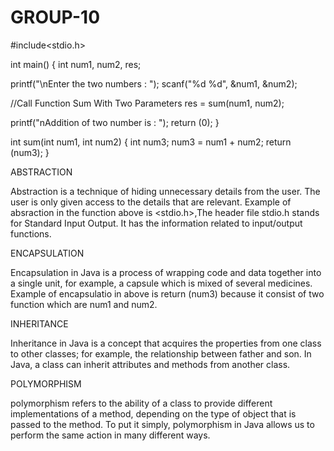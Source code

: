 # GROUP-10
	
#include<stdio.h>
 
int main() {
   int num1, num2, res;
 
   printf("\nEnter the two numbers : ");
   scanf("%d %d", &num1, &num2);
 
   //Call Function Sum With Two Parameters
   res = sum(num1, num2);
 
   printf("nAddition of two number is : ");
   return (0);
}
 
int sum(int num1, int num2) {
   int num3;
   num3 = num1 + num2;
   return (num3);
}


ABSTRACTION


Abstraction is a technique of hiding unnecessary details from the user. 
The user is only given access to the details that are relevant.
Example of absraction in the function above is <stdio.h>,The header file stdio.h stands for Standard Input Output. 
It has the information related to input/output functions. 

ENCAPSULATION


Encapsulation in Java is a process of wrapping code and data together into a single unit,
for example, a capsule which is mixed of several medicines.
Example of encapsulatio in above is return (num3) because 
it consist of two function which are num1 and num2.

INHERITANCE


Inheritance in Java is a concept that acquires the properties from one class to other classes;
for example, the relationship between father and son. In Java, a class can inherit attributes 
and methods from another class.

POLYMORPHISM


polymorphism refers to the ability of a class to provide different implementations of a method, 
depending on the type of object that is passed to the method. To put it simply, 
polymorphism in Java allows us to perform the same action in many different ways.
